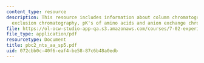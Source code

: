```yaml
---
content_type: resource
description: This resource includes information about column chromatography, size
  exclusion chromatography, pK's of amino acids and anion exchange chromatography.
file: https://ol-ocw-studio-app-qa.s3.amazonaws.com/courses/7-02-experimental-biology-communication-spring-2005/072cbb0c40f6eaf4be5887c6b48a0edb_pbc2_nts_aa_sp5.pdf
file_type: application/pdf
resourcetype: Document
title: pbc2_nts_aa_sp5.pdf
uid: 072cbb0c-40f6-eaf4-be58-87c6b48a0edb
---
```

